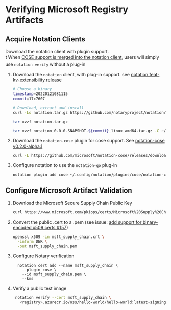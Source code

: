 # Verifying Microsoft Registry Artifacts

## Acquire Notation Clients

Download the notation client with plugin support.  
  ❗ When [COSE support is merged into the notation client](https://github.com/notaryproject/notation/issues/163), users will simply use `notation verify` without a plug-in

1. Download the `notation` client, with plug-in support. see [notation feat-kv-extensibility release](https://github.com/notaryproject/notation/releases/tag/feat-kv-extensibility)

    ```bash
    # Choose a binary
    timestamp=20220121081115
    commit=17c7607

    # Download, extract and install
    curl -Lo notation.tar.gz https://github.com/notaryproject/notation/releases/download/feat-kv-extensibility/notation-feat-kv-extensibility-$timestamp-$commit.tar.gz

    tar xvzf notation.tar.gz

    tar xvzf notation_0.0.0-SNAPSHOT-${commit}_linux_amd64.tar.gz -C ~/bin notation
    ```

2. Download the `notation-cose` plugin for cose support. See [notation-cose v0.2.0-alpha.1](https://github.com/microsoft/notation-cose/releases/tag/v0.2.0-alpha.1)

    ```bash
    curl -L https://github.com/microsoft/notation-cose/releases/download/v0.2.0-alpha.1/notation-cose_0.2.0-alpha.1_Linux_amd64.tar.gz | tar xzC ~/.config/notation/plugins/cose notation-cose
    ```

3. Configure notation to use the `notation-go` plug-in

    ```bash
    notation plugin add cose ~/.config/notation/plugins/cose/notation-cose
    ```

## Configure Microsoft Artifact Validation

1. Download the Microsoft Secure Supply Chain Public Key
    ```bash
    curl https://www.microsoft.com/pkiops/certs/Microsoft%20Supply%20Chain%20RSA%20Root%20CA%202022.crt --output msft_supply_chain.crt
    ```

1. Convert the public .cert to a .pem (see issue: [add support for binary-encoded x509 certs #157](https://github.com/notaryproject/notation/issues/157))

    ```bash
    openssl x509 -in msft_supply_chain.crt \
      -inform DER \
      -out msft_supply_chain.pem
    ```

1. Configure Notary verification

    ```console
      notation cert add --name msft_supply_chain \
        --plugin cose \
        --id msft_supply_chain.pem \
        --kms
    ```

1. Verify a public test image

    ```bash
     notation verify --cert msft_supply_chain \
       <registry>.azurecr.io/oss/hello-world/hello-world:latest-signing-prod
    ```
